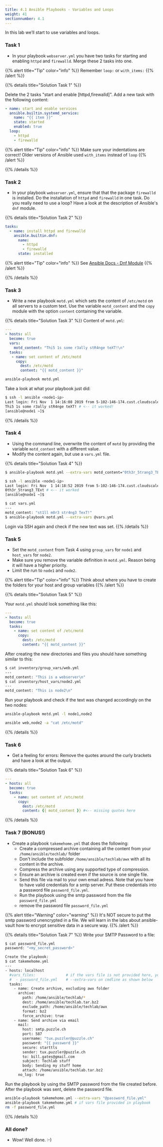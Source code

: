 ```yaml
---
title: 4.1 Ansible Playbooks - Variables and Loops
weight: 41
sectionnumber: 4.1
---
```


In this lab we’ll start to use variables and loops.

### Task 1

* In your playbook `webserver.yml` you have two tasks for starting and enabling `httpd` and `firewalld`.
Merge these 2 tasks into one.

{{% alert title="Tip" color="info" %}}
Remember `loop:` or `with_items:`
{{% /alert %}}

{{% details title="Solution Task 1" %}}

Delete the 2 tasks "start and enable \[httpd,firewalld\]". Add a new task with the following content:
```yaml
- name: start and enable services
  ansible.builtin.systemd_service:
    name: "{{ item }}"
    state: started
    enabled: true
  loop:
    - httpd
    - firewalld
```

{{% alert title="Tip" color="info" %}}
Make sure your indentations are correct!
Older versions of Ansible used `with_items` instead of `loop`
{{% /alert %}}

{{% /details %}}

### Task 2

* In your playbook `webserver.yml`, ensure that that the package `firewalld` is installed.
Do the installation of `httpd` and `firewalld` in one task.
Do you really need to use a loop? Have a look at the description of Ansible's `dnf` module.

{{% details title="Solution Task 2" %}}
```yaml
tasks:
  - name: install httpd and firewalld
    ansible.builtin.dnf:
      name:
        - httpd
        - firewalld
      state: installed
```

{{% alert title="Tip" color="info" %}}
See [Ansible Docs - Dnf Module](https://docs.ansible.com/ansible/latest/modules/dnf_module.html)
{{% /alert %}}

{{% /details %}}

### Task 3

* Write a new playbook `motd.yml` which sets the content of `/etc/motd` on all servers to a custom text.
Use the variable `motd_content` and the `copy` module with the option `content` containing the variable.

{{% details title="Solution Task 3" %}}
Content of `motd.yml`:

```yaml
---
- hosts: all
  become: true
  vars:
    motd_content: "Thi5 1s some r3ally stR4nge teXT!\n"
  tasks:
   - name: set content of /etc/motd
     copy:
       dest: /etc/motd
       content: "{{ motd_content }}"
```
```bash
ansible-playbook motd.yml
```

Take a look at what your playbook just did:

```bash
$ ssh -l ansible <node1-ip>
Last login: Fri Nov  1 14:16:08 2019 from 5-102-146-174.cust.cloudscale.ch
Thi5 1s some r3ally stR4nge teXT! # <-- it worked!
[ansible@node1 ~]$
```
{{% /details %}}

### Task 4

* Using the command line, overwrite the content of `motd` by providing the variable `motd_content` with a different value.
* Modify the content again, but use a `vars.yml` file.

{{% details title="Solution Task 4" %}}

```bash
$ ansible-playbook motd.yml --extra-vars motd_content="0th3r_5trang3_TExt"

$ ssh -l ansible <node1-ip>
Last login: Fri Nov  1 14:18:52 2019 from 5-102-146-174.cust.cloudscale.ch
0th3r_5trang3_TExt # <-- it worked
[ansible@node1 ~]$
```

```bash
$ cat vars.yml
---
motd_content: "st1ll m0r3 str4ng3 TexT!"
$ ansible-playbook motd.yml --extra-vars @vars.yml
```

Login via SSH again and check if the new text was set.
{{% /details %}}

### Task 5

* Set the `motd_content` from Task 4 using `group_vars` for `node1` and `host_vars` for `node2`.
* Make sure you remove the variable definition in `motd.yml`. Reason being it will have a higher priority.
* Limit the run to `node1` and `node2`.

{{% alert title="Tip" color="info" %}}
  Think about where you have to create the folders for your host and group variables
{{% /alert %}}

{{% details title="Solution Task 5" %}}

Your `motd.yml` should look something like this:

```yaml
---
- hosts: all
  become: true
  tasks:
    - name: set content of /etc/motd
      copy:
        dest: /etc/motd
        content: "{{ motd_content }}"
```

After creating the new directories and files you should have something similar to this:

```bash
$ cat inventory/group_vars/web.yml
---
motd_content: "This is a webserver\n"
$ cat inventory/host_vars/node2.yml
---
motd_content: "This is node2\n"
```

Run your playbook and check if the text was changed accordingly on the two nodes:

```bash
ansible-playbook motd.yml -l node1,node2

ansible web,node2 -a "cat /etc/motd"
```
{{% /details %}}

### Task 6

* Get a feeling for errors: Remove the quotes around the curly brackets and have a look at the output.

{{% details title="Solution Task 6" %}}
```yaml
---
- hosts: all
  become: true
  tasks:
    - name: set content of /etc/motd
      copy:
        dest: /etc/motd
        content: {{ motd_content }} #<-- missing quotes here
```
{{% /details %}}

### Task 7 (BONUS!)

* Create a playbook `takemehome.yml` that does the following:
  * Create a compressed archive containing all the content from your `/home/ansible/techlab/` folder
  * Don't include the subfolder `/home/ansible/techlab/awx` with all its content in the archive.
  * Compress the archive using any supported type of compression.
  * Ensure an archive is created even if the source is one single file.
  * Send this file via mail to your own email adress.
  Note that you have to have valid credentials for a smtp server.
  Put these credentials into a password file `password_file.yml`.
  * Run the playbook using the smtp password from the file `password_file.yml`
  * remove the password file `password_file.yml`

{{% alert title="Warning" color="warning" %}}
It's NOT secure to put the smtp password unencrypted in a file.
We will learn in the labs about ansible-vault how to encrypt sensitive data in a secure way.
{{% /alert %}}

{{% details title="Solution Task 7" %}}
Write your SMTP Password to a file:
```bash
$ cat password_file.yml
password: "<my_secret_password>"

Create the playbook:
$ cat takemehome.yml
---
- hosts: localhost
  #vars_files:              # if the vars file is not provided here, you'll have to use it with
  #  - password_file.yml    # --extra-vars on cmdline as shown below
  tasks:
    - name: Create archive, excluding awx folder
      archive:
        path: /home/ansible/techlab/*
        dest: /home/ansible/techlab.tar.bz2
        exclude_path: /home/ansible/techlab/awx
        format: bz2
        force_archive: true
    - name: Send archive via email
      mail:
        host: smtp.puzzle.ch
        port: 587
        username: "tux.puzzler@puzzle.ch"
        password: "{{ password }}"
        secure: starttls
        sender: tux.puzzler@puzzle.ch
        to: bill.gates@gmail.com
        subject: Techlab stuff
        body: Sending my stuff home
        attach: /home/ansible/techlab.tar.bz2
      no_log: true
```
Run the playbook by using the SMTP password from the file created before.
After the playbook was sent, delete the password file.
```bash
ansible-playbook takemehome.yml --extra-vars "@password_file.yml"
ansible-playbook takemehome.yml # if vars file provided in playbook
rm -f password_file.yml
```
{{% /details %}}

### All done?

* Wow! Well done. :-)
